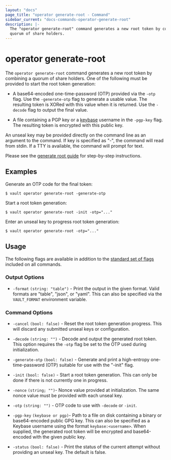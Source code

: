 ```yaml
---
layout: "docs"
page_title: "operator generate-root - Command"
sidebar_current: "docs-commands-operator-generate-root"
description: |-
  The "operator generate-root" command generates a new root token by combining a
  quorum of share holders.
---
```


# operator generate-root

The `operator generate-root` command generates a new root token by combining a
quorum of share holders. One of the following must be provided to start the root
token generation:

- A base64-encoded one-time-password (OTP) provided via the `-otp` flag. Use the
  `-generate-otp` flag to generate a usable value. The resulting token is XORed
  with this value when it is returned. Use the `-decode` flag to output the
  final value.

- A file containing a PGP key or a
  [keybase](/docs/concepts/pgp-gpg-keybase.html) username in the `-pgp-key`
  flag. The resulting token is encrypted with this public key.

An unseal key may be provided directly on the command line as an argument to the
command. If key is specified as "-", the command will read from stdin. If a TTY
is available, the command will prompt for text.

Please see the [generate root guide](/guides/operations/generate-root.html) for
step-by-step instructions.

## Examples

Generate an OTP code for the final token:

```text
$ vault operator generate-root -generate-otp
```

Start a root token generation:

```text
$ vault operator generate-root -init -otp="..."
```

Enter an unseal key to progress root token generation:

```text
$ vault operator generate-root -otp="..."
```


## Usage

The following flags are available in addition to the [standard set of
flags](/docs/commands/index.html) included on all commands.

### Output Options

- `-format` `(string: "table")` - Print the output in the given format. Valid
  formats are "table", "json", or "yaml". This can also be specified via the
  `VAULT_FORMAT` environment variable.

### Command Options

- `-cancel` `(bool: false)` - Reset the root token generation progress. This
  will discard any submitted unseal keys or configuration.

- `-decode` `(string: "")` - Decode and output the generated root token. This
  option requires the `-otp` flag be set to the OTP used during initialization.

- `-generate-otp` `(bool: false)` - Generate and print a high-entropy
  one-time-password (OTP) suitable for use with the "-init" flag.

- `-init` `(bool: false)` - Start a root token generation. This can only be done
  if there is not currently one in progress.

- `-nonce` `(string; "")`- Nonce value provided at initialization. The same
  nonce value must be provided with each unseal key.

- `-otp` `(string: "")` - OTP code to use with `-decode` or `-init`.

- `-pgp-key` `(keybase or pgp)`- Path to a file on disk containing a binary or
  base64-encoded public GPG key. This can also be specified as a Keybase
  username using the format `keybase:<username>`. When supplied, the generated
  root token will be encrypted and base64-encoded with the given public key.

- `-status` `(bool: false)` - Print the status of the current attempt without
  providing an unseal key. The default is false.
